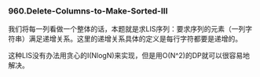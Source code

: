 ### 960.Delete-Columns-to-Make-Sorted-III

我们将每一列看做一个整体的话，本题就是求LIS序列：要求序列的元素（一列字符串）满足递增关系。这里的递增关系具体的定义是每行字符都要是递增的。

这种LIS没有办法用贪心的I(NlogN)来实现，但是用O(N^2)的DP就可以很容易地解决。
